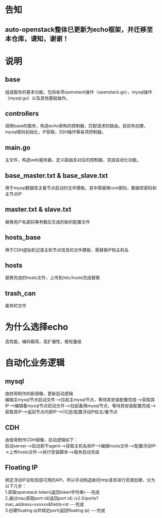 # 告知  
## auto-openstack整体已更新为echo框架，并迁移至本仓库，请知，谢谢！  

# 说明  
## base  
组成服务的基本功能，包括各项openstack操作（openstack.go），mysql操作（mysql.go）以及其他基础操作。  

## controllers  
调用base的服务，构造echo架构的控制器，匹配请求的路由。目前有创建，mysql密码初始化，IP获取，SSH操作等各项控制器。  

## main.go  
主文件，构造web服务器，定义路由及对应的控制器，完成自动化功能。  

## base_master.txt & base_slave.txt    
用于mysql数据库主备节点启动的文件模板，其中需替换root密码，数据库密码和主节点IP  

## master.txt & slave.txt  
替换用户名密码等参数后生成的新的配置文件  

## hosts_base  
用于CDH虚拟机记录主机节点信息的文件模板，需替换IP和主机名  

## hosts  
替换完成的hosts文件，上传到/etc/hosts完成替换  

## trash_can  
废弃的文件  

# 为什么选择echo  
高性能，编码极简，高扩展性，极轻量级  

# 自动化业务逻辑  
## mysql  
由财哥制作的新镜像，更新启动逻辑  
编辑主mysql节点启动文件-->拉起主mysql节点，等待其安装配置完成-->获取其IP-->编辑备mysql节点启动文件-->拉起备用mysql节点，等待其安装配置完成-->获取其IP-->返回节点内部IP-->(可选)配置浮动IP给主/备节点   

## CDH  
由俊哥制作CDH镜像，启动逻辑如下：  
启动server-->启动若干agent-->获取主机名和IP-->编辑hosts文件-->配置浮动IP-->上传hosts文件-->执行安装脚本-->服务启动完成  

## Floating IP
绑定浮动IP没有现成可用的API，所以手动构造新的http请求进行资源创建，分为以下几步：  
1.获取openstack token(返回token字符串)---完成  
2.通过mac获取port-id(返回port id) /v2.0/ports?mac_address=xxxxxx&fields=id ---完成  
3.创建floating ip并绑定port(返回floating ip) ---完成  
